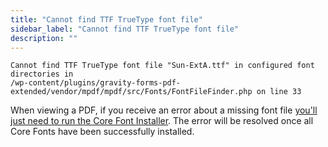 ```yaml
---
title: "Cannot find TTF TrueType font file"
sidebar_label: "Cannot find TTF TrueType font file"
description: ""
---
```


    Cannot find TTF TrueType font file "Sun-ExtA.ttf" in configured font directories in
    /wp-content/plugins/gravity-forms-pdf-extended/vendor/mpdf/mpdf/src/Fonts/FontFileFinder.php on line 33

When viewing a PDF, if you receive an error about a missing font file [you'll just need to run the Core Font Installer](user-core-pdf-fonts.md#install-with-core-font-installer). The error will be resolved once all Core Fonts have been successfully installed.